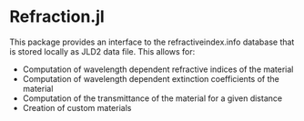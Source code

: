 # Refraction.jl

This package provides an interface to the refractiveindex.info
database that is stored locally as JLD2 data file. This allows for:

- Computation of wavelength dependent refractive indices of the material
- Computation of wavelength dependent extinction coefficients of the material
- Computation of the transmittance of the material for a given distance
- Creation of custom materials
